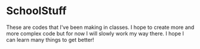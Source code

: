 # SchoolStuff
These are codes that I've been making in classes.
I hope to create more and more complex code but for now I will slowly work my way there.
I hope I can learn many things to get better!


